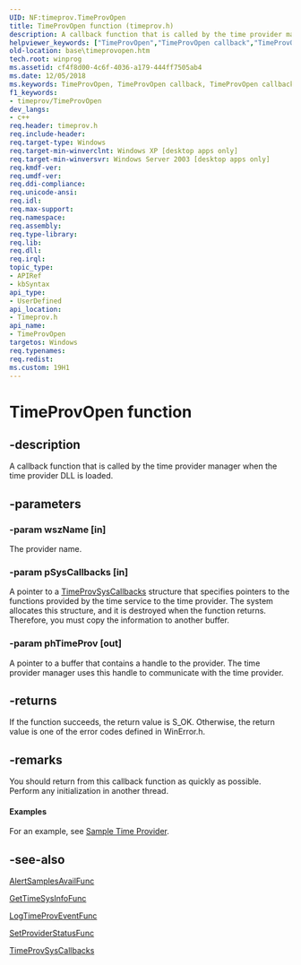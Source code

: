 ```yaml
---
UID: NF:timeprov.TimeProvOpen
title: TimeProvOpen function (timeprov.h)
description: A callback function that is called by the time provider manager when the time provider DLL is loaded.
helpviewer_keywords: ["TimeProvOpen","TimeProvOpen callback","TimeProvOpen callback function","_win32_timeprovopen","base.timeprovopen","timeprov/TimeProvOpen"]
old-location: base\timeprovopen.htm
tech.root: winprog
ms.assetid: cf4f8d00-4c6f-4036-a179-444ff7505ab4
ms.date: 12/05/2018
ms.keywords: TimeProvOpen, TimeProvOpen callback, TimeProvOpen callback function, _win32_timeprovopen, base.timeprovopen, timeprov/TimeProvOpen
f1_keywords:
- timeprov/TimeProvOpen
dev_langs:
- c++
req.header: timeprov.h
req.include-header: 
req.target-type: Windows
req.target-min-winverclnt: Windows XP [desktop apps only]
req.target-min-winversvr: Windows Server 2003 [desktop apps only]
req.kmdf-ver: 
req.umdf-ver: 
req.ddi-compliance: 
req.unicode-ansi: 
req.idl: 
req.max-support: 
req.namespace: 
req.assembly: 
req.type-library: 
req.lib: 
req.dll: 
req.irql: 
topic_type:
- APIRef
- kbSyntax
api_type:
- UserDefined
api_location:
- Timeprov.h
api_name:
- TimeProvOpen
targetos: Windows
req.typenames: 
req.redist: 
ms.custom: 19H1
---
```


# TimeProvOpen function


## -description


A callback function that is called by the time provider manager when the time provider DLL is loaded.


## -parameters




### -param wszName [in]

The provider name.


### -param pSysCallbacks [in]

A pointer to a 
<a href="https://docs.microsoft.com/windows/desktop/api/timeprov/ns-timeprov-timeprovsyscallbacks">TimeProvSysCallbacks</a> structure that specifies pointers to the functions provided by the time service to the time provider. The system allocates this structure, and it is destroyed when the function returns. Therefore, you must copy the information to another buffer.


### -param phTimeProv [out]

A pointer to a buffer that contains a handle to the provider. The time provider manager uses this handle to communicate with the time provider.


## -returns



If the function succeeds, the return value is S_OK. Otherwise, the return value is one of the error codes defined in WinError.h.




## -remarks



You should return from this callback function as quickly as possible. Perform any initialization in another thread.


#### Examples

For an example, see <a href="https://docs.microsoft.com/windows/desktop/SysInfo/sample-time-provider">Sample Time Provider</a>.

<div class="code"></div>



## -see-also




<a href="https://docs.microsoft.com/windows/desktop/api/timeprov/nc-timeprov-alertsamplesavailfunc">AlertSamplesAvailFunc</a>



<a href="https://docs.microsoft.com/windows/desktop/api/timeprov/nc-timeprov-gettimesysinfofunc">GetTimeSysInfoFunc</a>



<a href="https://docs.microsoft.com/windows/desktop/api/timeprov/nc-timeprov-logtimeproveventfunc">LogTimeProvEventFunc</a>



<a href="https://docs.microsoft.com/windows/desktop/api/timeprov/nc-timeprov-setproviderstatusfunc">SetProviderStatusFunc</a>



<a href="https://docs.microsoft.com/windows/desktop/api/timeprov/ns-timeprov-timeprovsyscallbacks">TimeProvSysCallbacks</a>
 

 

